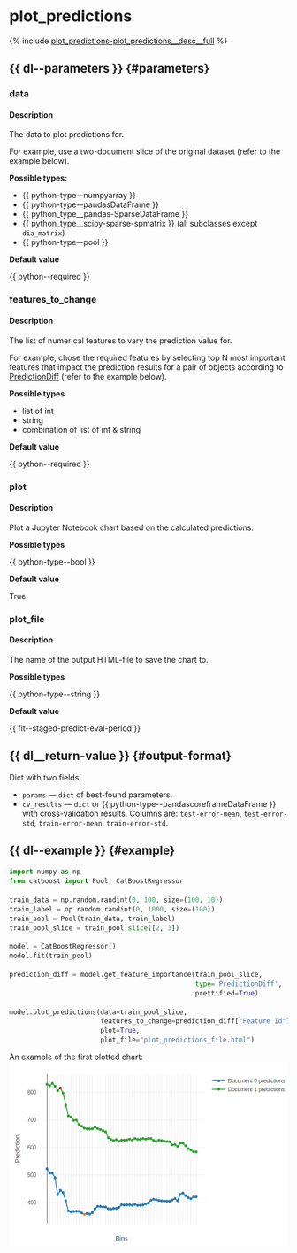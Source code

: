 # plot_predictions

{% include [plot_predictions-plot_predictions__desc__full](../_includes/work_src/reusage-python/plot_predictions__desc__full.md) %}

## {{ dl--parameters }} {#parameters}

### data

#### Description

The data to plot predictions for.

For example, use a two-document slice of the original dataset (refer to the example below).


**Possible types:**

- {{ python-type--numpyarray }}
- {{ python-type--pandasDataFrame }}
- {{ python_type__pandas-SparseDataFrame }}
- {{ python_type__scipy-sparse-spmatrix }} (all subclasses except `dia_matrix`)
- {{ python-type--pool }}


**Default value**

{{ python--required }}


### features_to_change

#### Description

The list of numerical features to vary the prediction value for.

For example, chose the required features by selecting top N most important features that impact the prediction results for a pair of objects according to [PredictionDiff](fstr.md#fstr__prediction-diff) (refer to the example below).

**Possible types**

- list of int
- string
- combination of list of int & string

**Default value**

{{ python--required }}


### plot

#### Description

Plot a Jupyter Notebook chart based on the calculated predictions.

**Possible types**

{{ python-type--bool }}

**Default value**

True


### plot_file

#### Description

The name of the output HTML-file to save the chart to.

**Possible types**

{{ python-type--string }}

**Default value**

 {{ fit--staged-predict-eval-period }}



## {{ dl__return-value }} {#output-format}

Dict with two fields:

- `params` — `dict` of best-found parameters.
- `cv_results` — `dict` or {{ python-type--pandascoreframeDataFrame }} with cross-validation results. Сolumns are: `test-error-mean`, `test-error-std`, `train-error-mean`, `train-error-std`.

## {{ dl--example }} {#example}

```python
import numpy as np
from catboost import Pool, CatBoostRegressor

train_data = np.random.randint(0, 100, size=(100, 10))
train_label = np.random.randint(0, 1000, size=(100))
train_pool = Pool(train_data, train_label)
train_pool_slice = train_pool.slice([2, 3])

model = CatBoostRegressor()
model.fit(train_pool)

prediction_diff = model.get_feature_importance(train_pool_slice,
                                               type='PredictionDiff',
                                               prettified=True)

model.plot_predictions(data=train_pool_slice,
                       features_to_change=prediction_diff["Feature Id"][:2],
                       plot=True,
                       plot_file="plot_predictions_file.html")

```

An example of the first plotted chart:
![](../images/jupyter__catboostregressor__plot_prediction.png)
